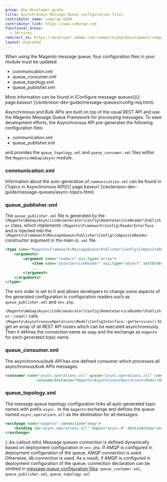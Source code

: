 ```yaml
---
group: php-developer-guide
title: Asynchronous Message Queue configuration files
contributor_name: comwrap GmbH
contributor_link: https://www.comwrap.com
functional_areas:
  - Services
redirect_to: https://developer.adobe.com/commerce/php/development/components/message-queues/async-configuration/
layout: migrated
---
```


When using the Magento message queue, four configuration files in your module must be updated:

*  communication.xml
*  queue_consumer.xml
*  queue_topology.xml
*  queue_publisher.xml

More information can be found in [Configure message queues]({{ page.baseurl }}/extension-dev-guide/message-queues/config-mq.html).

Asynchronous and Bulk APIs are built on top of the usual REST API and use the Magento Message Queue Framework for processing messages. To ease development efforts, the Asynchronous API pre-generates the following configuration files:

*  communication.xml
*  queue_publisher.xml

and provides the `queue_topology.xml` and `queue_consumer.xml` files within the `Magento/WebapiAsync` module.

### communication.xml

Information about the auto-generation of `communication.xml` can be found in [Topics in Asynchronous API]({{ page.baseurl }}/extension-dev-guide/message-queues/async-topics.html)

### queue_publisher.xml

The `queue_publisher.xml` file is generated by the `\Magento\WebapiAsync\Code\Generator\Config\RemoteServiceReader\Publisher` class, which implements `\Magento\Framework\Config\ReaderInterface` and is injected into the `\Magento\Framework\MessageQueue\Publisher\Config\CompositeReader` constructor argument in the main `di.xml` file.

```xml
<type name="Magento\Framework\MessageQueue\Publisher\Config\CompositeReader">
    <arguments>
        <argument name="readers" xsi:type="array">
            <item name="asyncServiceReader" xsi:type="object" sortOrder="0">Magento\WebapiAsync\Code\Generator\Config\RemoteServiceReader\Publisher</item>
            ...
        </argument>
    </arguments>
</type>
```

The sort order is set to 0 and allows developers to change some aspects of the generated configuration in configuration readers such as `queue_publisher.xml` and `env.php`.

`\Magento\WebapiAsync\Code\Generator\Config\RemoteServiceReader\Publisher::read()` calls `\Magento\AsynchronousOperations\Model\ConfigInterface::getServices()` to get an array of all REST API routes which can be executed asynchronously. Then it defines the connection name as `amqp` and the exchange as `magento` for each generated topic name.

### queue_consumer.xml

The asynchronous/bulk API has one defined consumer which processes all asynchronous/bulk APIs messages.

```xml
<consumer name="async.operations.all" queue="async.operations.all" connection="amqp"
              consumerInstance="Magento\AsynchronousOperations\Model\MassConsumer"/>
```

### queue_topology.xml

The message queue topology configuration links all auto-generated topic names with prefix `async.` to the `magento` exchange and defines the queue named `async.operations.all` as the destination for all messages.

```xml
<exchange name="magento" connection="amqp">
    <binding id="async.operations.all" topic="async.#" destination="async.operations.all"/>
</exchange>
```

{:.bs-callout-info}
Message queues connection is defined dynamically based on deployment configuration in `env.php`. If AMQP is configured in deployment configuration of the queue, AMQP connection is used. Otherwise, db connection is used.
As a result, if AMQP is configured in deployment configuration of the queue, connection declaration can be omitted in [message queue configuration files]({{page.baseurl}}/extension-dev-guide/message-queues/config-mq.html): `queue_customer.xml`, `queue_publisher.xml`, `queue_topology.xml`.

